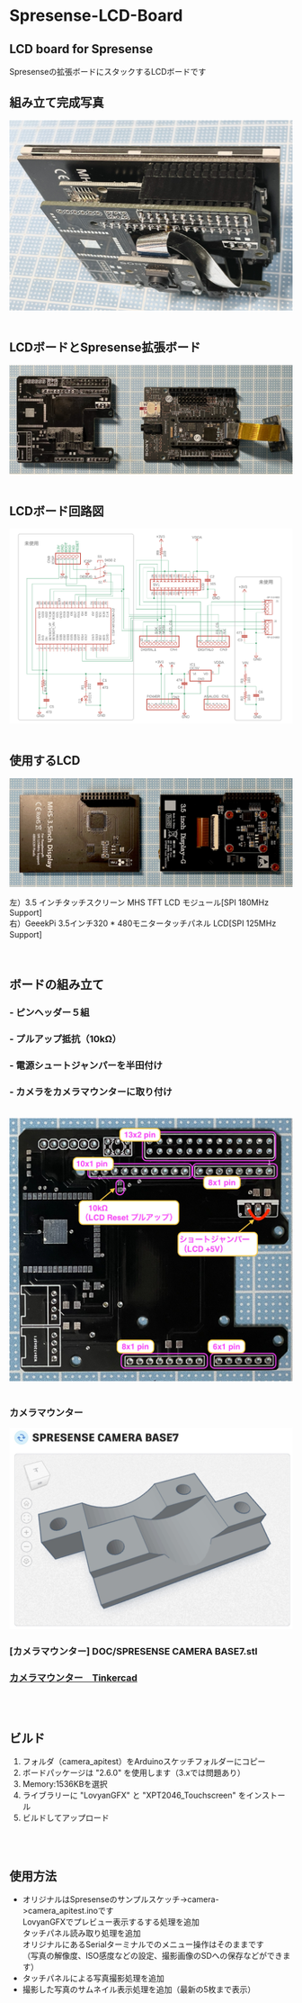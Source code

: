 # Spresense-LCD-Board
## LCD board for Spresense
Spresenseの拡張ボードにスタックするLCDボードです
<br>
## 組み立て完成写真
![](DOC/IMG_4691.jpeg)<br><br>

## LCDボードとSpresense拡張ボード
![](DOC/IMG_4679.jpeg)<br><br>

## LCDボード回路図
![](DOC/Spresense_LCD_B.png)<br><br>

## 使用するLCD
![](/DOC/IMG_4674.jpeg)

左）3.5 インチタッチスクリーン MHS TFT LCD モジュール[SPI 180MHz Support]<br>
右）GeeekPi 3.5インチ320 * 480モニタータッチパネル LCD[SPI 125MHz Support]　　
<br>
<br>
<br>

## ボードの組み立て
### - ピンヘッダー５組
### - プルアップ抵抗（10kΩ）
### - 電源シュートジャンパーを半田付け
### - カメラをカメラマウンターに取り付け<br><br>
![](DOC/IMG_4697.jpeg)
<br>
<br>

### カメラマウンター<br>
![](DOC/Spresense_CAMERA_BASE7.jpg)<br>
### [カメラマウンター] DOC/SPRESENSE CAMERA BASE7.stl <br>
### [カメラマウンター　Tinkercad](https://www.tinkercad.com/things/2FAODkR43Zt-spresense-camera-base7)
<br><br>

## ビルド
1. フォルダ（camera_apitest）をArduinoスケッチフォルダーにコピー
2. ボードパッケージは "2.6.0" を使用します（3.xでは問題あり）
3. Memory:1536KBを選択
4. ライブラリーに "LovyanGFX" と "XPT2046_Touchscreen" をインストール
5. ビルドしてアップロード

<br><br>
## 使用方法
- オリジナルはSpresenseのサンプルスケッチ->camera->camera_apitest.inoです<br>
  LovyanGFXでプレビュー表示するする処理を追加<br>
  タッチパネル読み取り処理を追加<br>
  オリジナルにあるSerialターミナルでのメニュー操作はそのままです<br>
  （写真の解像度、ISO感度などの設定、撮影画像のSDへの保存などができます）<br>
- タッチパネルによる写真撮影処理を追加
- 撮影した写真のサムネイル表示処理を追加（最新の5枚まで表示）

  
  
